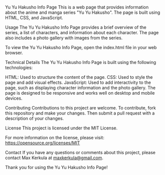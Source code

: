 Yu Yu Hakusho Info Page
This is a web page that provides information about the anime and manga series "Yu Yu Hakusho". The page is built using HTML, CSS, and JavaScript.

Usage
The Yu Yu Hakusho Info Page provides a brief overview of the series, a list of characters, and information about each character. The page also includes a photo gallery with images from the series.

To view the Yu Yu Hakusho Info Page, open the index.html file in your web browser.

Technical Details
The Yu Yu Hakusho Info Page is built using the following technologies:

HTML: Used to structure the content of the page.
CSS: Used to style the page and add visual effects.
JavaScript: Used to add interactivity to the page, such as displaying character information and the photo gallery.
The page is designed to be responsive and works well on desktop and mobile devices.

Contributing
Contributions to this project are welcome. To contribute, fork this repository and make your changes. Then submit a pull request with a description of your changes.

License
This project is licensed under the MIT License.

For more information on the license, please visit: https://opensource.org/licenses/MIT

Contact
If you have any questions or comments about this project, please contact Max Kerkula at maxkerkula@gmail.com.

Thank you for using the Yu Yu Hakusho Info Page!
